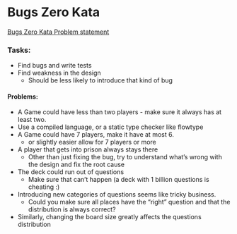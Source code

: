 # Bugs Zero Kata
[Bugs Zero Kata Problem statement](https://kata-log.rocks/bugs-zero-kata)

###  Tasks:
- Find bugs and write tests
- Find weakness in the design
  - Should be less likely to introduce that kind of bug

#### Problems:
- A Game could have less than two players - make sure it always has at least two.
- Use a compiled language, or a static type checker like flowtype
- A Game could have 7 players, make it have at most 6.
   - or slightly easier allow for 7 players or more
- A player that gets into prison always stays there
   - Other than just fixing the bug, try to understand what’s wrong with the design and fix the root cause
- The deck could run out of questions
   - Make sure that can’t happen (a deck with 1 billion questions is cheating :)
- Introducing new categories of questions seems like tricky business.
   - Could you make sure all places have the “right” question and that the distribution is always correct?
- Similarly, changing the board size greatly affects the questions distribution